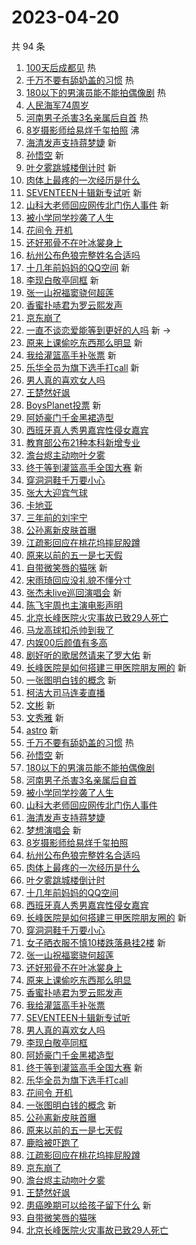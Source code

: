 # 2023-04-20

共 94 条

<!-- BEGIN -->
<!-- 最后更新时间 Thu Apr 20 2023 01:11:51 GMT+0800 (China Standard Time) -->

1. [100天后成都见](https://s.weibo.com//weibo?q=%23100%E5%A4%A9%E5%90%8E%E6%88%90%E9%83%BD%E8%A7%81%23&Refer=new_time)
   热
1. [千万不要有舔奶盖的习惯](https://s.weibo.com//weibo?q=%23%E5%8D%83%E4%B8%87%E4%B8%8D%E8%A6%81%E6%9C%89%E8%88%94%E5%A5%B6%E7%9B%96%E7%9A%84%E4%B9%A0%E6%83%AF%23&t=31&band_rank=1&Refer=top)
   热
1. [180以下的男演员能不能拍偶像剧](https://s.weibo.com//weibo?q=%23180%E4%BB%A5%E4%B8%8B%E7%9A%84%E7%94%B7%E6%BC%94%E5%91%98%E8%83%BD%E4%B8%8D%E8%83%BD%E6%8B%8D%E5%81%B6%E5%83%8F%E5%89%A7%23&t=31&band_rank=2&Refer=top)
   热
1. [人民海军74周岁](https://s.weibo.com//weibo?q=%23%E4%BA%BA%E6%B0%91%E6%B5%B7%E5%86%9B74%E5%91%A8%E5%B2%81%23&t=31&band_rank=3&Refer=top)
1. [河南男子杀害3名亲属后自首](https://s.weibo.com//weibo?q=%23%E6%B2%B3%E5%8D%97%E7%94%B7%E5%AD%90%E6%9D%80%E5%AE%B33%E5%90%8D%E4%BA%B2%E5%B1%9E%E5%90%8E%E8%87%AA%E9%A6%96%23&t=31&band_rank=4&Refer=top)
   热
1. [8岁摄影师给易烊千玺拍照](https://s.weibo.com//weibo?q=%238%E5%B2%81%E6%91%84%E5%BD%B1%E5%B8%88%E7%BB%99%E6%98%93%E7%83%8A%E5%8D%83%E7%8E%BA%E6%8B%8D%E7%85%A7%23&t=31&band_rank=5&Refer=top)
   沸
1. [海清发声支持蒋梦婕](https://s.weibo.com//weibo?q=%23%E6%B5%B7%E6%B8%85%E5%8F%91%E5%A3%B0%E6%94%AF%E6%8C%81%E8%92%8B%E6%A2%A6%E5%A9%95%23&t=31&band_rank=6&Refer=top)
   新
1. [孙悟空](https://s.weibo.com//weibo?q=%E5%AD%99%E6%82%9F%E7%A9%BA&t=31&band_rank=7&Refer=top)
   新
1. [叶夕雾跳城楼倒计时](https://s.weibo.com//weibo?q=%23%E5%8F%B6%E5%A4%95%E9%9B%BE%E8%B7%B3%E5%9F%8E%E6%A5%BC%E5%80%92%E8%AE%A1%E6%97%B6%23&t=31&band_rank=8&Refer=top)
   新
1. [肉体上最疼的一次经历是什么](https://s.weibo.com//weibo?q=%23%E8%82%89%E4%BD%93%E4%B8%8A%E6%9C%80%E7%96%BC%E7%9A%84%E4%B8%80%E6%AC%A1%E7%BB%8F%E5%8E%86%E6%98%AF%E4%BB%80%E4%B9%88%23&t=31&band_rank=9&Refer=top)
1. [SEVENTEEN十辑新专试听](https://s.weibo.com//weibo?q=%23SEVENTEEN%E5%8D%81%E8%BE%91%E6%96%B0%E4%B8%93%E8%AF%95%E5%90%AC%23&t=31&band_rank=10&Refer=top)
   新
1. [山科大老师回应网传北门伤人事件](https://s.weibo.com//weibo?q=%23%E5%B1%B1%E7%A7%91%E5%A4%A7%E8%80%81%E5%B8%88%E5%9B%9E%E5%BA%94%E7%BD%91%E4%BC%A0%E5%8C%97%E9%97%A8%E4%BC%A4%E4%BA%BA%E4%BA%8B%E4%BB%B6%23&t=31&band_rank=11&Refer=top)
   新
1. [被小学同学抄袭了人生](https://s.weibo.com//weibo?q=%23%E8%A2%AB%E5%B0%8F%E5%AD%A6%E5%90%8C%E5%AD%A6%E6%8A%84%E8%A2%AD%E4%BA%86%E4%BA%BA%E7%94%9F%23&t=31&band_rank=12&Refer=top)
1. [花间令 开机](https://s.weibo.com//weibo?q=%E8%8A%B1%E9%97%B4%E4%BB%A4%20%E5%BC%80%E6%9C%BA&t=31&band_rank=13&Refer=top)
1. [还好邪骨不在叶冰裳身上](https://s.weibo.com//weibo?q=%23%E8%BF%98%E5%A5%BD%E9%82%AA%E9%AA%A8%E4%B8%8D%E5%9C%A8%E5%8F%B6%E5%86%B0%E8%A3%B3%E8%BA%AB%E4%B8%8A%23&t=31&band_rank=14&Refer=top)
1. [杭州公布色狼完整姓名合适吗](https://s.weibo.com//weibo?q=%23%E6%9D%AD%E5%B7%9E%E5%85%AC%E5%B8%83%E8%89%B2%E7%8B%BC%E5%AE%8C%E6%95%B4%E5%A7%93%E5%90%8D%E5%90%88%E9%80%82%E5%90%97%23&t=31&band_rank=15&Refer=top)
1. [十几年前妈妈的QQ空间](https://s.weibo.com//weibo?q=%E5%8D%81%E5%87%A0%E5%B9%B4%E5%89%8D%E5%A6%88%E5%A6%88%E7%9A%84QQ%E7%A9%BA%E9%97%B4&t=31&band_rank=16&Refer=top)
   新
1. [李现白敬亭同框](https://s.weibo.com//weibo?q=%23%E6%9D%8E%E7%8E%B0%E7%99%BD%E6%95%AC%E4%BA%AD%E5%90%8C%E6%A1%86%23&t=31&band_rank=17&Refer=top)
   新
1. [张一山祝福窦骁何超莲](https://s.weibo.com//weibo?q=%23%E5%BC%A0%E4%B8%80%E5%B1%B1%E7%A5%9D%E7%A6%8F%E7%AA%A6%E9%AA%81%E4%BD%95%E8%B6%85%E8%8E%B2%23&t=31&band_rank=18&Refer=top)
1. [香蜜扑哧君为罗云熙发声](https://s.weibo.com//weibo?q=%23%E9%A6%99%E8%9C%9C%E6%89%91%E5%93%A7%E5%90%9B%E4%B8%BA%E7%BD%97%E4%BA%91%E7%86%99%E5%8F%91%E5%A3%B0%23&t=31&band_rank=19&Refer=top)
1. [京东崩了](https://s.weibo.com//weibo?q=%E4%BA%AC%E4%B8%9C%E5%B4%A9%E4%BA%86&t=31&band_rank=20&Refer=top)
1. [一直不谈恋爱能等到更好的人吗](https://s.weibo.com//weibo?q=%23%E4%B8%80%E7%9B%B4%E4%B8%8D%E8%B0%88%E6%81%8B%E7%88%B1%E8%83%BD%E7%AD%89%E5%88%B0%E6%9B%B4%E5%A5%BD%E7%9A%84%E4%BA%BA%E5%90%97%23&t=31&band_rank=21&Refer=top)
   新 ->
1. [原来上课偷吃东西那么明显](https://s.weibo.com//weibo?q=%23%E5%8E%9F%E6%9D%A5%E4%B8%8A%E8%AF%BE%E5%81%B7%E5%90%83%E4%B8%9C%E8%A5%BF%E9%82%A3%E4%B9%88%E6%98%8E%E6%98%BE%23&t=31&band_rank=22&Refer=top)
   新
1. [我给灌篮高手补张票](https://s.weibo.com//weibo?q=%23%E6%88%91%E7%BB%99%E7%81%8C%E7%AF%AE%E9%AB%98%E6%89%8B%E8%A1%A5%E5%BC%A0%E7%A5%A8%23&t=31&band_rank=23&Refer=top)
   新
1. [乐华全员为旗下选手打call](https://s.weibo.com//weibo?q=%23%E4%B9%90%E5%8D%8E%E5%85%A8%E5%91%98%E4%B8%BA%E6%97%97%E4%B8%8B%E9%80%89%E6%89%8B%E6%89%93call%23&t=31&band_rank=24&Refer=top)
   新
1. [男人真的喜欢女人吗](https://s.weibo.com//weibo?q=%E7%94%B7%E4%BA%BA%E7%9C%9F%E7%9A%84%E5%96%9C%E6%AC%A2%E5%A5%B3%E4%BA%BA%E5%90%97&t=31&band_rank=25&Refer=top)
1. [王楚然好飒](https://s.weibo.com//weibo?q=%E7%8E%8B%E6%A5%9A%E7%84%B6%E5%A5%BD%E9%A3%92&t=31&band_rank=26&Refer=top)
1. [BoysPlanet投票](https://s.weibo.com//weibo?q=BoysPlanet%E6%8A%95%E7%A5%A8&t=31&band_rank=27&Refer=top)
   新
1. [阿娇豪门千金黑裙造型](https://s.weibo.com//weibo?q=%23%E9%98%BF%E5%A8%87%E8%B1%AA%E9%97%A8%E5%8D%83%E9%87%91%E9%BB%91%E8%A3%99%E9%80%A0%E5%9E%8B%23&t=31&band_rank=28&Refer=top)
1. [西班牙真人秀男嘉宾性侵女嘉宾](https://s.weibo.com//weibo?q=%23%E8%A5%BF%E7%8F%AD%E7%89%99%E7%9C%9F%E4%BA%BA%E7%A7%80%E7%94%B7%E5%98%89%E5%AE%BE%E6%80%A7%E4%BE%B5%E5%A5%B3%E5%98%89%E5%AE%BE%23&t=31&band_rank=29&Refer=top)
1. [教育部公布21种本科新增专业](https://s.weibo.com//weibo?q=%23%E6%95%99%E8%82%B2%E9%83%A8%E5%85%AC%E5%B8%8321%E7%A7%8D%E6%9C%AC%E7%A7%91%E6%96%B0%E5%A2%9E%E4%B8%93%E4%B8%9A%23&t=31&band_rank=30&Refer=top)
1. [澹台烬主动吻叶夕雾](https://s.weibo.com//weibo?q=%23%E6%BE%B9%E5%8F%B0%E7%83%AC%E4%B8%BB%E5%8A%A8%E5%90%BB%E5%8F%B6%E5%A4%95%E9%9B%BE%23&t=31&band_rank=31&Refer=top)
1. [终于等到灌篮高手全国大赛](https://s.weibo.com//weibo?q=%23%E7%BB%88%E4%BA%8E%E7%AD%89%E5%88%B0%E7%81%8C%E7%AF%AE%E9%AB%98%E6%89%8B%E5%85%A8%E5%9B%BD%E5%A4%A7%E8%B5%9B%23&t=31&band_rank=32&Refer=top)
   新
1. [穿洞洞鞋千万要小心](https://s.weibo.com//weibo?q=%23%E7%A9%BF%E6%B4%9E%E6%B4%9E%E9%9E%8B%E5%8D%83%E4%B8%87%E8%A6%81%E5%B0%8F%E5%BF%83%23&t=31&band_rank=33&Refer=top)
1. [张大大迎宾气球](https://s.weibo.com//weibo?q=%23%E5%BC%A0%E5%A4%A7%E5%A4%A7%E8%BF%8E%E5%AE%BE%E6%B0%94%E7%90%83%23&t=31&band_rank=34&Refer=top)
1. [卡地亚](https://s.weibo.com//weibo?q=%E5%8D%A1%E5%9C%B0%E4%BA%9A&t=31&band_rank=35&Refer=top)
1. [三年前的刘宇宁](https://s.weibo.com//weibo?q=%23%E4%B8%89%E5%B9%B4%E5%89%8D%E7%9A%84%E5%88%98%E5%AE%87%E5%AE%81%23&t=31&band_rank=36&Refer=top)
1. [公孙离新皮肤首曝](https://s.weibo.com//weibo?q=%23%E5%85%AC%E5%AD%99%E7%A6%BB%E6%96%B0%E7%9A%AE%E8%82%A4%E9%A6%96%E6%9B%9D%23&t=31&band_rank=37&Refer=top)
1. [江疏影回应在桃花坞摔屁股蹲](https://s.weibo.com//weibo?q=%23%E6%B1%9F%E7%96%8F%E5%BD%B1%E5%9B%9E%E5%BA%94%E5%9C%A8%E6%A1%83%E8%8A%B1%E5%9D%9E%E6%91%94%E5%B1%81%E8%82%A1%E8%B9%B2%23&t=31&band_rank=38&Refer=top)
1. [原来以前的五一是七天假](https://s.weibo.com//weibo?q=%23%E5%8E%9F%E6%9D%A5%E4%BB%A5%E5%89%8D%E7%9A%84%E4%BA%94%E4%B8%80%E6%98%AF%E4%B8%83%E5%A4%A9%E5%81%87%23&t=31&band_rank=39&Refer=top)
1. [自带微笑唇的猫咪](https://s.weibo.com//weibo?q=%23%E8%87%AA%E5%B8%A6%E5%BE%AE%E7%AC%91%E5%94%87%E7%9A%84%E7%8C%AB%E5%92%AA%23&t=31&band_rank=40&Refer=top)
   新
1. [宋雨琦回应没礼貌不懂分寸](https://s.weibo.com//weibo?q=%23%E5%AE%8B%E9%9B%A8%E7%90%A6%E5%9B%9E%E5%BA%94%E6%B2%A1%E7%A4%BC%E8%B2%8C%E4%B8%8D%E6%87%82%E5%88%86%E5%AF%B8%23&t=31&band_rank=41&Refer=top)
1. [张杰未live巡回演唱会](https://s.weibo.com//weibo?q=%E5%BC%A0%E6%9D%B0%E6%9C%AAlive%E5%B7%A1%E5%9B%9E%E6%BC%94%E5%94%B1%E4%BC%9A&t=31&band_rank=42&Refer=top)
   新
1. [陈飞宇周也主演电影声明](https://s.weibo.com//weibo?q=%23%E9%99%88%E9%A3%9E%E5%AE%87%E5%91%A8%E4%B9%9F%E4%B8%BB%E6%BC%94%E7%94%B5%E5%BD%B1%E5%A3%B0%E6%98%8E%23&t=31&band_rank=43&Refer=top)
1. [北京长峰医院火灾事故已致29人死亡](https://s.weibo.com//weibo?q=%23%E5%8C%97%E4%BA%AC%E9%95%BF%E5%B3%B0%E5%8C%BB%E9%99%A2%E7%81%AB%E7%81%BE%E4%BA%8B%E6%95%85%E5%B7%B2%E8%87%B429%E4%BA%BA%E6%AD%BB%E4%BA%A1%23&t=31&band_rank=44&Refer=top)
1. [马龙高球扣杀帅到我了](https://s.weibo.com//weibo?q=%23%E9%A9%AC%E9%BE%99%E9%AB%98%E7%90%83%E6%89%A3%E6%9D%80%E5%B8%85%E5%88%B0%E6%88%91%E4%BA%86%23&t=31&band_rank=45&Refer=top)
1. [内娱00后颜值有多高](https://s.weibo.com//weibo?q=%23%E5%86%85%E5%A8%B100%E5%90%8E%E9%A2%9C%E5%80%BC%E6%9C%89%E5%A4%9A%E9%AB%98%23&t=31&band_rank=46&Refer=top)
1. [剧好听的歌居然请来了罗大佑](https://s.weibo.com//weibo?q=%23%E5%89%A7%E5%A5%BD%E5%90%AC%E7%9A%84%E6%AD%8C%E5%B1%85%E7%84%B6%E8%AF%B7%E6%9D%A5%E4%BA%86%E7%BD%97%E5%A4%A7%E4%BD%91%23&t=31&band_rank=47&Refer=top)
   新
1. [长峰医院是如何搭建三甲医院朋友圈的](https://s.weibo.com//weibo?q=%23%E9%95%BF%E5%B3%B0%E5%8C%BB%E9%99%A2%E6%98%AF%E5%A6%82%E4%BD%95%E6%90%AD%E5%BB%BA%E4%B8%89%E7%94%B2%E5%8C%BB%E9%99%A2%E6%9C%8B%E5%8F%8B%E5%9C%88%E7%9A%84%23&t=31&band_rank=48&Refer=top)
   新
1. [一张图明白钱的概念](https://s.weibo.com//weibo?q=%E4%B8%80%E5%BC%A0%E5%9B%BE%E6%98%8E%E7%99%BD%E9%92%B1%E7%9A%84%E6%A6%82%E5%BF%B5&t=31&band_rank=49&Refer=top)
   新
1. [柯洁大司马连麦直播](https://s.weibo.com//weibo?q=%23%E6%9F%AF%E6%B4%81%E5%A4%A7%E5%8F%B8%E9%A9%AC%E8%BF%9E%E9%BA%A6%E7%9B%B4%E6%92%AD%23&t=31&band_rank=50&Refer=top)
1. [文彬](https://s.weibo.com//weibo?q=%E6%96%87%E5%BD%AC&t=31&band_rank=1&Refer=top)
   新
1. [文秀雅](https://s.weibo.com//weibo?q=%E6%96%87%E7%A7%80%E9%9B%85&t=31&band_rank=2&Refer=top)
   新
1. [astro](https://s.weibo.com//weibo?q=astro&t=31&band_rank=4&Refer=top) 新
1. [千万不要有舔奶盖的习惯](https://s.weibo.com//weibo?q=%23%E5%8D%83%E4%B8%87%E4%B8%8D%E8%A6%81%E6%9C%89%E8%88%94%E5%A5%B6%E7%9B%96%E7%9A%84%E4%B9%A0%E6%83%AF%23&t=31&band_rank=5&Refer=top)
   热
1. [孙悟空](https://s.weibo.com//weibo?q=%E5%AD%99%E6%82%9F%E7%A9%BA&t=31&band_rank=6&Refer=top)
   新
1. [180以下的男演员能不能拍偶像剧](https://s.weibo.com//weibo?q=%23180%E4%BB%A5%E4%B8%8B%E7%9A%84%E7%94%B7%E6%BC%94%E5%91%98%E8%83%BD%E4%B8%8D%E8%83%BD%E6%8B%8D%E5%81%B6%E5%83%8F%E5%89%A7%23&t=31&band_rank=7&Refer=top)
1. [河南男子杀害3名亲属后自首](https://s.weibo.com//weibo?q=%23%E6%B2%B3%E5%8D%97%E7%94%B7%E5%AD%90%E6%9D%80%E5%AE%B33%E5%90%8D%E4%BA%B2%E5%B1%9E%E5%90%8E%E8%87%AA%E9%A6%96%23&t=31&band_rank=8&Refer=top)
1. [被小学同学抄袭了人生](https://s.weibo.com//weibo?q=%23%E8%A2%AB%E5%B0%8F%E5%AD%A6%E5%90%8C%E5%AD%A6%E6%8A%84%E8%A2%AD%E4%BA%86%E4%BA%BA%E7%94%9F%23&t=31&band_rank=9&Refer=top)
1. [山科大老师回应网传北门伤人事件](https://s.weibo.com//weibo?q=%23%E5%B1%B1%E7%A7%91%E5%A4%A7%E8%80%81%E5%B8%88%E5%9B%9E%E5%BA%94%E7%BD%91%E4%BC%A0%E5%8C%97%E9%97%A8%E4%BC%A4%E4%BA%BA%E4%BA%8B%E4%BB%B6%23&t=31&band_rank=10&Refer=top)
1. [海清发声支持蒋梦婕](https://s.weibo.com//weibo?q=%23%E6%B5%B7%E6%B8%85%E5%8F%91%E5%A3%B0%E6%94%AF%E6%8C%81%E8%92%8B%E6%A2%A6%E5%A9%95%23&t=31&band_rank=11&Refer=top)
1. [梦想演唱会](https://s.weibo.com//weibo?q=%E6%A2%A6%E6%83%B3%E6%BC%94%E5%94%B1%E4%BC%9A&t=31&band_rank=12&Refer=top)
   新
1. [8岁摄影师给易烊千玺拍照](https://s.weibo.com//weibo?q=%238%E5%B2%81%E6%91%84%E5%BD%B1%E5%B8%88%E7%BB%99%E6%98%93%E7%83%8A%E5%8D%83%E7%8E%BA%E6%8B%8D%E7%85%A7%23&t=31&band_rank=13&Refer=top)
1. [杭州公布色狼完整姓名合适吗](https://s.weibo.com//weibo?q=%23%E6%9D%AD%E5%B7%9E%E5%85%AC%E5%B8%83%E8%89%B2%E7%8B%BC%E5%AE%8C%E6%95%B4%E5%A7%93%E5%90%8D%E5%90%88%E9%80%82%E5%90%97%23&t=31&band_rank=14&Refer=top)
1. [肉体上最疼的一次经历是什么](https://s.weibo.com//weibo?q=%23%E8%82%89%E4%BD%93%E4%B8%8A%E6%9C%80%E7%96%BC%E7%9A%84%E4%B8%80%E6%AC%A1%E7%BB%8F%E5%8E%86%E6%98%AF%E4%BB%80%E4%B9%88%23&t=31&band_rank=15&Refer=top)
1. [叶夕雾跳城楼倒计时](https://s.weibo.com//weibo?q=%23%E5%8F%B6%E5%A4%95%E9%9B%BE%E8%B7%B3%E5%9F%8E%E6%A5%BC%E5%80%92%E8%AE%A1%E6%97%B6%23&t=31&band_rank=16&Refer=top)
1. [十几年前妈妈的QQ空间](https://s.weibo.com//weibo?q=%E5%8D%81%E5%87%A0%E5%B9%B4%E5%89%8D%E5%A6%88%E5%A6%88%E7%9A%84QQ%E7%A9%BA%E9%97%B4&t=31&band_rank=17&Refer=top)
1. [西班牙真人秀男嘉宾性侵女嘉宾](https://s.weibo.com//weibo?q=%23%E8%A5%BF%E7%8F%AD%E7%89%99%E7%9C%9F%E4%BA%BA%E7%A7%80%E7%94%B7%E5%98%89%E5%AE%BE%E6%80%A7%E4%BE%B5%E5%A5%B3%E5%98%89%E5%AE%BE%23&t=31&band_rank=18&Refer=top)
1. [长峰医院是如何搭建三甲医院朋友圈的](https://s.weibo.com//weibo?q=%23%E9%95%BF%E5%B3%B0%E5%8C%BB%E9%99%A2%E6%98%AF%E5%A6%82%E4%BD%95%E6%90%AD%E5%BB%BA%E4%B8%89%E7%94%B2%E5%8C%BB%E9%99%A2%E6%9C%8B%E5%8F%8B%E5%9C%88%E7%9A%84%23&t=31&band_rank=19&Refer=top)
   新
1. [穿洞洞鞋千万要小心](https://s.weibo.com//weibo?q=%23%E7%A9%BF%E6%B4%9E%E6%B4%9E%E9%9E%8B%E5%8D%83%E4%B8%87%E8%A6%81%E5%B0%8F%E5%BF%83%23&t=31&band_rank=20&Refer=top)
1. [女子晒衣服不慎10楼跌落悬挂2楼](https://s.weibo.com//weibo?q=%23%E5%A5%B3%E5%AD%90%E6%99%92%E8%A1%A3%E6%9C%8D%E4%B8%8D%E6%85%8E10%E6%A5%BC%E8%B7%8C%E8%90%BD%E6%82%AC%E6%8C%822%E6%A5%BC%23&t=31&band_rank=22&Refer=top)
   新
1. [张一山祝福窦骁何超莲](https://s.weibo.com//weibo?q=%23%E5%BC%A0%E4%B8%80%E5%B1%B1%E7%A5%9D%E7%A6%8F%E7%AA%A6%E9%AA%81%E4%BD%95%E8%B6%85%E8%8E%B2%23&t=31&band_rank=23&Refer=top)
1. [还好邪骨不在叶冰裳身上](https://s.weibo.com//weibo?q=%23%E8%BF%98%E5%A5%BD%E9%82%AA%E9%AA%A8%E4%B8%8D%E5%9C%A8%E5%8F%B6%E5%86%B0%E8%A3%B3%E8%BA%AB%E4%B8%8A%23&t=31&band_rank=24&Refer=top)
1. [原来上课偷吃东西那么明显](https://s.weibo.com//weibo?q=%23%E5%8E%9F%E6%9D%A5%E4%B8%8A%E8%AF%BE%E5%81%B7%E5%90%83%E4%B8%9C%E8%A5%BF%E9%82%A3%E4%B9%88%E6%98%8E%E6%98%BE%23&t=31&band_rank=25&Refer=top)
1. [香蜜扑哧君为罗云熙发声](https://s.weibo.com//weibo?q=%23%E9%A6%99%E8%9C%9C%E6%89%91%E5%93%A7%E5%90%9B%E4%B8%BA%E7%BD%97%E4%BA%91%E7%86%99%E5%8F%91%E5%A3%B0%23&t=31&band_rank=26&Refer=top)
1. [我给灌篮高手补张票](https://s.weibo.com//weibo?q=%23%E6%88%91%E7%BB%99%E7%81%8C%E7%AF%AE%E9%AB%98%E6%89%8B%E8%A1%A5%E5%BC%A0%E7%A5%A8%23&t=31&band_rank=28&Refer=top)
1. [SEVENTEEN十辑新专试听](https://s.weibo.com//weibo?q=%23SEVENTEEN%E5%8D%81%E8%BE%91%E6%96%B0%E4%B8%93%E8%AF%95%E5%90%AC%23&t=31&band_rank=29&Refer=top)
1. [男人真的喜欢女人吗](https://s.weibo.com//weibo?q=%E7%94%B7%E4%BA%BA%E7%9C%9F%E7%9A%84%E5%96%9C%E6%AC%A2%E5%A5%B3%E4%BA%BA%E5%90%97&t=31&band_rank=31&Refer=top)
1. [李现白敬亭同框](https://s.weibo.com//weibo?q=%23%E6%9D%8E%E7%8E%B0%E7%99%BD%E6%95%AC%E4%BA%AD%E5%90%8C%E6%A1%86%23&t=31&band_rank=32&Refer=top)
1. [阿娇豪门千金黑裙造型](https://s.weibo.com//weibo?q=%23%E9%98%BF%E5%A8%87%E8%B1%AA%E9%97%A8%E5%8D%83%E9%87%91%E9%BB%91%E8%A3%99%E9%80%A0%E5%9E%8B%23&t=31&band_rank=33&Refer=top)
1. [终于等到灌篮高手全国大赛](https://s.weibo.com//weibo?q=%23%E7%BB%88%E4%BA%8E%E7%AD%89%E5%88%B0%E7%81%8C%E7%AF%AE%E9%AB%98%E6%89%8B%E5%85%A8%E5%9B%BD%E5%A4%A7%E8%B5%9B%23&t=31&band_rank=34&Refer=top)
   新
1. [乐华全员为旗下选手打call](https://s.weibo.com//weibo?q=%23%E4%B9%90%E5%8D%8E%E5%85%A8%E5%91%98%E4%B8%BA%E6%97%97%E4%B8%8B%E9%80%89%E6%89%8B%E6%89%93call%23&t=31&band_rank=36&Refer=top)
1. [花间令 开机](https://s.weibo.com//weibo?q=%E8%8A%B1%E9%97%B4%E4%BB%A4%20%E5%BC%80%E6%9C%BA&t=31&band_rank=37&Refer=top)
1. [一张图明白钱的概念](https://s.weibo.com//weibo?q=%E4%B8%80%E5%BC%A0%E5%9B%BE%E6%98%8E%E7%99%BD%E9%92%B1%E7%9A%84%E6%A6%82%E5%BF%B5&t=31&band_rank=38&Refer=top)
   新
1. [公孙离新皮肤首曝](https://s.weibo.com//weibo?q=%23%E5%85%AC%E5%AD%99%E7%A6%BB%E6%96%B0%E7%9A%AE%E8%82%A4%E9%A6%96%E6%9B%9D%23&t=31&band_rank=39&Refer=top)
1. [原来以前的五一是七天假](https://s.weibo.com//weibo?q=%23%E5%8E%9F%E6%9D%A5%E4%BB%A5%E5%89%8D%E7%9A%84%E4%BA%94%E4%B8%80%E6%98%AF%E4%B8%83%E5%A4%A9%E5%81%87%23&t=31&band_rank=40&Refer=top)
1. [鹿晗被吓跑了](https://s.weibo.com//weibo?q=%23%E9%B9%BF%E6%99%97%E8%A2%AB%E5%90%93%E8%B7%91%E4%BA%86%23&t=31&band_rank=42&Refer=top)
1. [江疏影回应在桃花坞摔屁股蹲](https://s.weibo.com//weibo?q=%23%E6%B1%9F%E7%96%8F%E5%BD%B1%E5%9B%9E%E5%BA%94%E5%9C%A8%E6%A1%83%E8%8A%B1%E5%9D%9E%E6%91%94%E5%B1%81%E8%82%A1%E8%B9%B2%23&t=31&band_rank=43&Refer=top)
1. [京东崩了](https://s.weibo.com//weibo?q=%E4%BA%AC%E4%B8%9C%E5%B4%A9%E4%BA%86&t=31&band_rank=44&Refer=top)
1. [澹台烬主动吻叶夕雾](https://s.weibo.com//weibo?q=%23%E6%BE%B9%E5%8F%B0%E7%83%AC%E4%B8%BB%E5%8A%A8%E5%90%BB%E5%8F%B6%E5%A4%95%E9%9B%BE%23&t=31&band_rank=45&Refer=top)
1. [王楚然好飒](https://s.weibo.com//weibo?q=%E7%8E%8B%E6%A5%9A%E7%84%B6%E5%A5%BD%E9%A3%92&t=31&band_rank=46&Refer=top)
1. [患癌晚期可以给孩子留下什么](https://s.weibo.com//weibo?q=%E6%82%A3%E7%99%8C%E6%99%9A%E6%9C%9F%E5%8F%AF%E4%BB%A5%E7%BB%99%E5%AD%A9%E5%AD%90%E7%95%99%E4%B8%8B%E4%BB%80%E4%B9%88&t=31&band_rank=47&Refer=top)
   新
1. [自带微笑唇的猫咪](https://s.weibo.com//weibo?q=%23%E8%87%AA%E5%B8%A6%E5%BE%AE%E7%AC%91%E5%94%87%E7%9A%84%E7%8C%AB%E5%92%AA%23&t=31&band_rank=48&Refer=top)
1. [北京长峰医院火灾事故已致29人死亡](https://s.weibo.com//weibo?q=%23%E5%8C%97%E4%BA%AC%E9%95%BF%E5%B3%B0%E5%8C%BB%E9%99%A2%E7%81%AB%E7%81%BE%E4%BA%8B%E6%95%85%E5%B7%B2%E8%87%B429%E4%BA%BA%E6%AD%BB%E4%BA%A1%23&t=31&band_rank=49&Refer=top)

<!-- END -->
